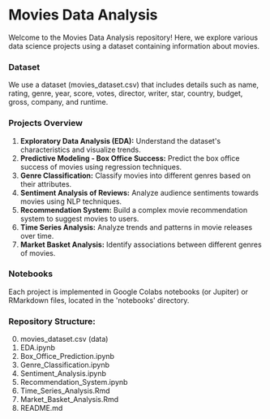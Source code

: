 # Movies Data Analysis

Welcome to the Movies Data Analysis repository! Here, we explore various data science projects using a dataset containing information about movies.

### Dataset
We use a dataset (movies_dataset.csv) that includes details such as name, rating, genre, year, score, votes, director, writer, star, country, budget, gross, company, and runtime.

### Projects Overview

1. **Exploratory Data Analysis (EDA):** Understand the dataset's characteristics and visualize trends.
2. **Predictive Modeling - Box Office Success:** Predict the box office success of movies using regression techniques.
3. **Genre Classification:** Classify movies into different genres based on their attributes.
4. **Sentiment Analysis of Reviews:** Analyze audience sentiments towards movies using NLP techniques.
5. **Recommendation System:** Build a complex movie recommendation system to suggest movies to users.
6. **Time Series Analysis:** Analyze trends and patterns in movie releases over time.
7. **Market Basket Analysis:** Identify associations between different genres of movies.

### Notebooks

Each project is implemented in Google Colabs notebooks (or Jupiter) or RMarkdown files, located in the 'notebooks' directory.

### Repository Structure:
0. movies_dataset.csv (data)
1. EDA.ipynb
2. Box_Office_Prediction.ipynb
3. Genre_Classification.ipynb
4. Sentiment_Analysis.ipynb
5. Recommendation_System.ipynb
6. Time_Series_Analysis.Rmd
7. Market_Basket_Analysis.Rmd
8. README.md

